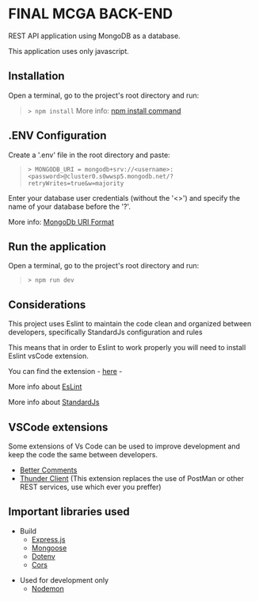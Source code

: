 # FINAL MCGA BACK-END

REST API application using MongoDB as a database.

This application uses only javascript.


## Installation

Open a terminal, go to the project's root directory and run:

> `> npm install`
More info:
[npm install command](https://docs.npmjs.com/cli/v6/commands/npm-install)

## .ENV Configuration

Create a '.env' file in the root directory and paste:

> `> MONGODB_URI = mongodb+srv://<username>:<password>@cluster0.s0wwsp5.mongodb.net/?retryWrites=true&w=majority`

Enter your database user credentials (without the '<>') and specify the name of your database before the '?'.

More info:
[MongoDb URI Format](https://www.mongodb.com/docs/manual/reference/connection-string/)

## Run the application

Open a terminal, go to the project's root directory and run:

> `> npm run dev`


## Considerations

This project uses Eslint to maintain the code clean and organized between developers, specifically StandardJs configuration and rules  

This means that in order to Eslint to work properly you will need to install Eslint vsCode extension. 

You can find the extension - [here](https://marketplace.visualstudio.com/items?itemName=dbaeumer.vscode-eslint) -

More info about [EsLint](https://eslint.org/)

More info about [StandardJs](https://standardjs.com/)

## VSCode extensions

Some extensions of Vs Code can be used to improve development and keep the code
the same between developers. 

- [Better Comments](https://marketplace.visualstudio.com/items?itemName=aaron-bond.better-comments)
- [Thunder Client](https://marketplace.visualstudio.com/items?itemName=rangav.vscode-thunder-client) (This extension replaces the use of PostMan or other REST services, use which ever you preffer)
 

## Important libraries used


- Build 
  - [Express.js](https://expressjs.com/es/)
  - [Mongoose](https://mongoosejs.com/)
  - [Dotenv](https://www.npmjs.com/package/dotenv)
  - [Cors](https://www.npmjs.com/package/cors)
+ Used for development only
  - [Nodemon](https://nodemon.io/)
